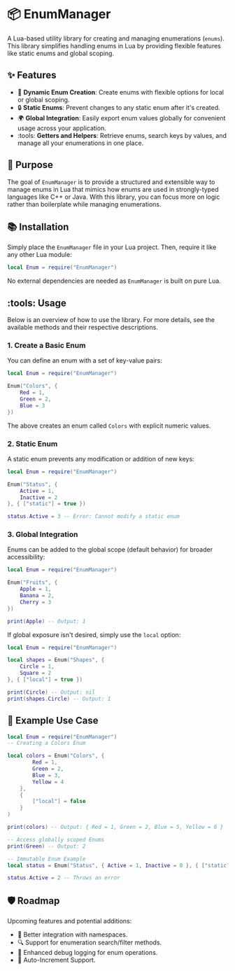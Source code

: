 # :package: EnumManager
A Lua-based utility library for creating and managing enumerations (`enums`). This library simplifies handling enums in Lua by providing flexible features like static enums and global scoping.

## :sparkles: Features
- :rocket: **Dynamic Enum Creation**: Create enums with flexible options for local or global scoping.
- :lock: **Static Enums**: Prevent changes to any static enum after it's created.
- :earth_africa: **Global Integration**: Easily export enum values globally for convenient usage across your application.
- :tools: **Getters and Helpers**: Retrieve enums, search keys by values, and manage all your enumerations in one place.

## :dart: Purpose
The goal of `EnumManager` is to provide a structured and extensible way to manage enums in Lua that mimics how enums are used in strongly-typed languages like C++ or Java. With this library, you can focus more on logic rather than boilerplate while managing enumerations.

## :books: Installation
Simply place the `EnumManager` file in your Lua project. Then, require it like any other Lua module:
```lua
local Enum = require("EnumManager")
```
No external dependencies are needed as `EnumManager` is built on pure Lua.

## :tools: Usage
Below is an overview of how to use the library. For more details, see the available methods and their respective descriptions.

### 1. **Create a Basic Enum**
You can define an enum with a set of key-value pairs:
```lua
local Enum = require("EnumManager")

Enum("Colors", {
    Red = 1,
    Green = 2,
    Blue = 3
})
```
The above creates an enum called `Colors` with explicit numeric values.

### 2. **Static Enum**
A static enum prevents any modification or addition of new keys:
```lua
local Enum = require("EnumManager")

Enum("Status", {
    Active = 1,
    Inactive = 2
}, { ["static"] = true })

status.Active = 3 -- Error: Cannot modify a static enum
```

### 3. **Global Integration**
Enums can be added to the global scope (default behavior) for broader accessibility:
```lua
local Enum = require("EnumManager")

Enum("Fruits", {
    Apple = 1,
    Banana = 2,
    Cherry = 3
})

print(Apple) -- Output: 1
```

If global exposure isn't desired, simply use the `local` option:
```lua
local Enum = require("EnumManager")

local shapes = Enum("Shapes", {
    Circle = 1,
    Square = 2
}, { ["local"] = true })

print(Circle) -- Output: nil
print(shapes.Circle) -- Output: 1
```

## :test_tube: Example Use Case
```lua
local Enum = require("EnumManager")
-- Creating a Colors Enum

local colors = Enum("Colors", {
        Red = 1,
        Green = 2,
        Blue = 3,
        Yellow = 4
    }, 
    {
        ["local"] = false
    }
)

print(colors) -- Output: { Red = 1, Green = 2, Blue = 5, Yellow = 6 }

-- Access globally scoped Enums
print(Green) -- Output: 2

-- Immutable Enum Example
local status = Enum("Status", { Active = 1, Inactive = 0 }, { ["static"] = true })

status.Active = 2 -- Throws an error
```

## :shield: Roadmap
Upcoming features and potential additions:

- :construction: Better integration with namespaces.
- :mag: Support for enumeration search/filter methods.
- :star2: Enhanced debug logging for enum operations.
- :1234: Auto-Increment Support.
